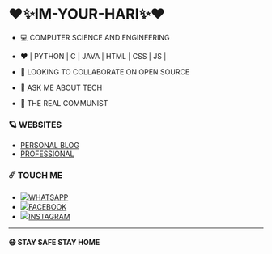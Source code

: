 # ❤️✨IM-YOUR-HARI✨❤️

- 💻 COMPUTER SCIENCE AND ENGINEERING

- ❤️ | PYTHON | C | JAVA | HTML | CSS | JS |

- 👯 LOOKING TO COLLABORATE ON OPEN SOURCE

- 💬 ASK ME ABOUT TECH

- 🚩 THE REAL COMMUNIST

### 🪐 WEBSITES
* [PERSONAL BLOG](https://jinn-pusthakam.blogspot.com/)
* [PROFESSIONAL](https://wovenwebs.ml/)
  
### ☄️ TOUCH ME
* <img src="https://img.icons8.com/clouds/25/000000/whatsapp.png"/>[WHATSAPP](https://wa.me/918157096325/?text=Hi_Im-your-hari..This_is_from_git...!)
* <img src="https://img.icons8.com/clouds/25/000000/facebook-new.png"/>[FACEBOOK](https://www.facebook.com/profile.php?id=100012457269072)
* <img src="https://img.icons8.com/clouds/25/000000/instagram-new--v2.png"/>[INSTAGRAM](https://www.instagram.com/im_your_hari/)
<hr>

#### 😷 STAY SAFE STAY HOME


